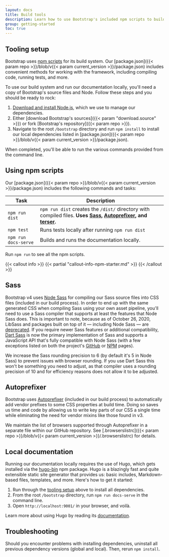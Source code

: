 ```yaml
---
layout: docs
title: Build tools
description: Learn how to use Bootstrap's included npm scripts to build our documentation, compile source code, run tests, and more.
group: getting-started
toc: true
---
```


## Tooling setup

Bootstrap uses [npm scripts](https://docs.npmjs.com/misc/scripts/) for its build system. Our [package.json]({{< param repo >}}/blob/v{{< param current_version >}}/package.json) includes convenient methods for working with the framework, including compiling code, running tests, and more.

To use our build system and run our documentation locally, you'll need a copy of Bootstrap's source files and Node. Follow these steps and you should be ready to rock:

1. [Download and install Node.js](https://nodejs.org/en/download/), which we use to manage our dependencies.
2. Either [download Bootstrap's sources]({{< param "download.source" >}}) or fork [Bootstrap's repository]({{< param repo >}}).
3. Navigate to the root `/bootstrap` directory and run `npm install` to install our local dependencies listed in [package.json]({{< param repo >}}/blob/v{{< param current_version >}}/package.json).

When completed, you'll be able to run the various commands provided from the command line.

## Using npm scripts

Our [package.json]({{< param repo >}}/blob/v{{< param current_version >}}/package.json) includes the following commands and tasks:

| Task | Description |
| --- | --- |
| `npm run dist` | `npm run dist` creates the `/dist/` directory with compiled files. **Uses [Sass](https://sass-lang.com/), [Autoprefixer][autoprefixer], and [terser](https://github.com/terser/terser).** |
| `npm test` | Runs tests locally after running `npm run dist` |
| `npm run docs-serve` | Builds and runs the documentation locally. |

Run `npm run` to see all the npm scripts.

{{< callout info >}}
{{< partial "callout-info-npm-starter.md" >}}
{{< /callout >}}

## Sass

Bootstrap v4 uses [Node Sass](https://github.com/sass/node-sass) for compiling our Sass source files into CSS files (included in our build process). In order to end up with the same generated CSS when compiling Sass using your own asset pipeline, you'll need to use a Sass compiler that supports at least the features that Node Sass does. This is important to note, because as of October 26, 2020, LibSass and packages built on top of it — including Node Sass — are [deprecated](https://sass-lang.com/blog/libsass-is-deprecated). If you require newer Sass features or additional compatibility, [Dart Sass](https://sass-lang.com/dart-sass) is now the primary implementation of Sass and supports a JavaScript API that's fully compatible with Node Sass (with a few exceptions listed on both the project's [GitHub](https://github.com/sass/dart-sass#javascript-api) or [NPM](https://www.npmjs.com/package/sass#user-content-api) pages).

We increase the Sass rounding precision to 6 (by default it's 5 in Node Sass) to prevent issues with browser rounding. If you use Dart Sass this won't be something you need to adjust, as that compiler uses a rounding precision of 10 and for efficiency reasons does not allow it to be adjusted.

## Autoprefixer

Bootstrap uses [Autoprefixer][autoprefixer] (included in our build process) to automatically add vendor prefixes to some CSS properties at build time. Doing so saves us time and code by allowing us to write key parts of our CSS a single time while eliminating the need for vendor mixins like those found in v3.

We maintain the list of browsers supported through Autoprefixer in a separate file within our GitHub repository. See [.browserslistrc]({{< param repo >}}/blob/v{{< param current_version >}}/.browserslistrc) for details.

## Local documentation

Running our documentation locally requires the use of Hugo, which gets installed via the [hugo-bin](https://www.npmjs.com/package/hugo-bin) npm package. Hugo is a blazingly fast and quite extensible static site generator that provides us: basic includes, Markdown-based files, templates, and more. Here's how to get it started:

1. Run through the [tooling setup](#tooling-setup) above to install all dependencies.
2. From the root `/bootstrap` directory, run `npm run docs-serve` in the command line.
3. Open `http://localhost:9001/` in your browser, and voilà.

Learn more about using Hugo by reading its [documentation](https://gohugo.io/documentation/).

## Troubleshooting

Should you encounter problems with installing dependencies, uninstall all previous dependency versions (global and local). Then, rerun `npm install`.

[autoprefixer]: https://github.com/postcss/autoprefixer
